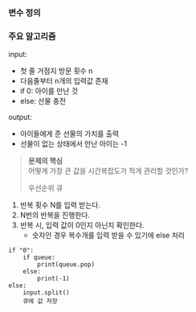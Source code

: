 ### 변수 정의



### 주요 알고리즘

input: 
- 첫 줄 거점지 방문 횟수 n
- 다음줄부터 n개의 입력값 존재
- if 0: 아이를 만난 것
- else: 선물 충전

output:
- 아이들에게 준 선물의 가치를 출력
- 선물이 없는 상태에서 만난 아이는 -1

> **문제의 핵심**     
> 어떻게 가장 큰 값을 시간복잡도가 적게 관리할 것인가?    
> 
> 우선순위 큐

1. 반복 횟수 N를 입력 받는다.
2. N번의 반복을 진행한다.
3. 반복 시, 입력 값이 0인지 아닌지 확인한다.
   - 숫자인 경우 복수개를 입력 받을 수 있기에 else 처리     

```
if "0":
    if queue:
        print(queue.pop)
    else:
        print(-1)
else:
    input.split()
    큐에 값 저장

